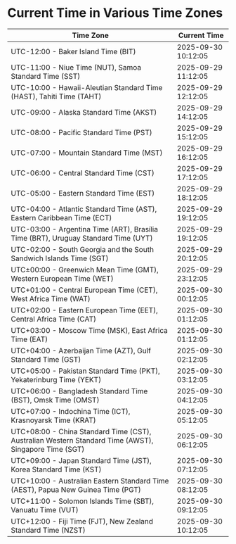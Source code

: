 # Current Time in Various Time Zones

| Time Zone | Current Time |
|-----------|--------------|
| UTC-12:00 - Baker Island Time (BIT) | 2025-09-30 10:12:05 |
| UTC-11:00 - Niue Time (NUT), Samoa Standard Time (SST) | 2025-09-29 11:12:05 |
| UTC-10:00 - Hawaii-Aleutian Standard Time (HAST), Tahiti Time (TAHT) | 2025-09-29 12:12:05 |
| UTC-09:00 - Alaska Standard Time (AKST) | 2025-09-29 14:12:05 |
| UTC-08:00 - Pacific Standard Time (PST) | 2025-09-29 15:12:05 |
| UTC-07:00 - Mountain Standard Time (MST) | 2025-09-29 16:12:05 |
| UTC-06:00 - Central Standard Time (CST) | 2025-09-29 17:12:05 |
| UTC-05:00 - Eastern Standard Time (EST) | 2025-09-29 18:12:05 |
| UTC-04:00 - Atlantic Standard Time (AST), Eastern Caribbean Time (ECT) | 2025-09-29 19:12:05 |
| UTC-03:00 - Argentina Time (ART), Brasília Time (BRT), Uruguay Standard Time (UYT) | 2025-09-29 19:12:05 |
| UTC-02:00 - South Georgia and the South Sandwich Islands Time (SGT) | 2025-09-29 20:12:05 |
| UTC±00:00 - Greenwich Mean Time (GMT), Western European Time (WET) | 2025-09-29 23:12:05 |
| UTC+01:00 - Central European Time (CET), West Africa Time (WAT) | 2025-09-30 00:12:05 |
| UTC+02:00 - Eastern European Time (EET), Central Africa Time (CAT) | 2025-09-30 01:12:05 |
| UTC+03:00 - Moscow Time (MSK), East Africa Time (EAT) | 2025-09-30 01:12:05 |
| UTC+04:00 - Azerbaijan Time (AZT), Gulf Standard Time (GST) | 2025-09-30 02:12:05 |
| UTC+05:00 - Pakistan Standard Time (PKT), Yekaterinburg Time (YEKT) | 2025-09-30 03:12:05 |
| UTC+06:00 - Bangladesh Standard Time (BST), Omsk Time (OMST) | 2025-09-30 04:12:05 |
| UTC+07:00 - Indochina Time (ICT), Krasnoyarsk Time (KRAT) | 2025-09-30 05:12:05 |
| UTC+08:00 - China Standard Time (CST), Australian Western Standard Time (AWST), Singapore Time (SGT) | 2025-09-30 06:12:05 |
| UTC+09:00 - Japan Standard Time (JST), Korea Standard Time (KST) | 2025-09-30 07:12:05 |
| UTC+10:00 - Australian Eastern Standard Time (AEST), Papua New Guinea Time (PGT) | 2025-09-30 08:12:05 |
| UTC+11:00 - Solomon Islands Time (SBT), Vanuatu Time (VUT) | 2025-09-30 09:12:05 |
| UTC+12:00 - Fiji Time (FJT), New Zealand Standard Time (NZST) | 2025-09-30 10:12:05 |
